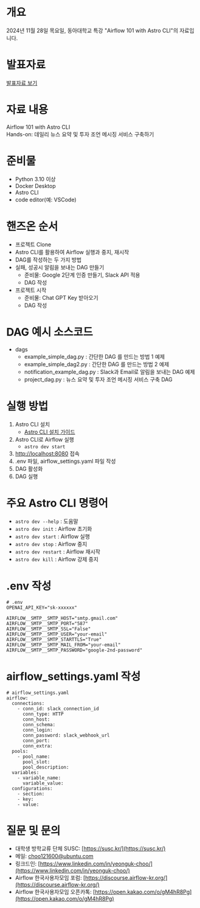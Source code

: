 # 개요

2024년 11월 28일 목요일, 동아대학교 특강 "Airflow 101 with Astro CLI"의 자료입니다.

# 발표자료
[발표자료 보기](https://docs.google.com/presentation/d/1XtUhuNSefS-g0hXbUhVfu2qT86dY7pPwHNZO6-lCado/edit?usp=sharing)

# 자료 내용
Airflow 101 with Astro CLI  
Hands-on: 데일리 뉴스 요약 및 투자 조언 메시징 서비스 구축하기

# 준비물
- Python 3.10 이상
- Docker Desktop
- Astro CLI
- code editor(예: VSCode)

# 핸즈온 순서
- 프로젝트 Clone
- Astro CLI를 활용하여 Airflow 실행과 중지, 재시작
- DAG를 작성하는 두 가지 방법
- 실패, 성공시 알림을 보내는 DAG 만들기
    - 준비물: Google 2단계 인증 만들기, Slack API 적용
    - DAG 작성
- 프로젝트 시작
    - 준비물: Chat GPT Key 받아오기
    - DAG 작성

# DAG 예시 소스코드
- dags
    - example_simple_dag.py : 간단한 DAG 를 만드는 방법 1 예제
    - example_simple_dag2.py : 간단한 DAG 를 만드는 방법 2 예제
    - notification_example_dag.py : Slack과 Email로 알림을 보내는 DAG 예제
    - project_dag.py : 뉴스 요약 및 투자 조언 메시징 서비스 구축 DAG


# 실행 방법
1. Astro CLI 설치
    - [Astro CLI 설치 가이드](https://www.astronomer.io/docs/astro/cli/install-cli)
2. Astro CLI로 Airflow 실행
    - `astro dev start`
3. [http://localhost:8080](http://localhost:8080) 접속
4. .env 파일, airflow_settings.yaml 파일 작성
5. DAG 활성화
6. DAG 실행

# 주요 Astro CLI 명령어
- `astro dev --help` : 도움말
- `astro dev init` : Airflow 초기화
- `astro dev start` : Airflow 실행
- `astro dev stop` : Airflow 중지
- `astro dev restart` : Airflow 재시작
- `astro dev kill` : Airflow 강제 중지



# .env 작성
```
# .env
OPENAI_API_KEY="sk-xxxxxx"

AIRFLOW__SMTP__SMTP_HOST="smtp.gmail.com"
AIRFLOW__SMTP__SMTP_PORT="587"
AIRFLOW__SMTP__SMTP_SSL="False"
AIRFLOW__SMTP__SMTP_USER="your-email"
AIRFLOW__SMTP__SMTP_STARTTLS="True"
AIRFLOW__SMTP__SMTP_MAIL_FROM="your-email"
AIRFLOW__SMTP__SMTP_PASSWORD="google-2nd-password"
```

# airflow_settings.yaml 작성
```
# airflow_settings.yaml
airflow:
  connections:
    - conn_id: slack_connection_id
      conn_type: HTTP
      conn_host:
      conn_schema:
      conn_login:
      conn_password: slack_webhook_url
      conn_port:
      conn_extra:
  pools:
    - pool_name:
      pool_slot:
      pool_description:
  variables:
    - variable_name:
      variable_value:
  configurations:
    - section:
    - key:
    - value:

```

# 질문 및 문의
- 대학생 방학교류 단체 SUSC: [https://susc.kr/](https://susc.kr/)
- 메일: choo121600@ubuntu.com
- 링크드인: [https://www.linkedin.com/in/yeonguk-choo/](https://www.linkedin.com/in/yeonguk-choo/)
- Airflow 한국사용자모임 포럼: [https://discourse.airflow-kr.org/](https://discourse.airflow-kr.org/)
- Airflow 한국사용자모임 오픈카톡: [https://open.kakao.com/o/gM4hR8Pg](https://open.kakao.com/o/gM4hR8Pg)
